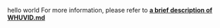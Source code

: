 hello world
For more information, please refer to **[a brief description of WHUVID.md](https://github.com/chentianyangWHU/WHUVID/blob/main/a%20brief%20description%20of%20WHUVID.md)**
